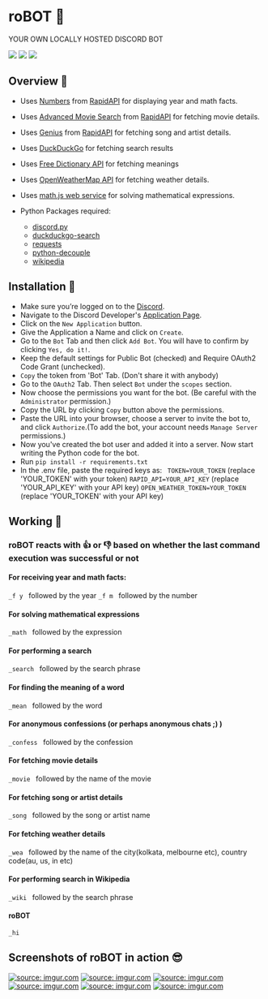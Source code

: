 # roBOT 🤖
YOUR OWN LOCALLY HOSTED DISCORD BOT

![](https://img.shields.io/github/stars/danger-ahead/roBOT) ![](https://img.shields.io/github/forks/danger-ahead/roBOT) ![](https://img.shields.io/github/issues/danger-ahead/roBOT)

## Overview 🔭
- Uses [Numbers](https://rapidapi.com/divad12/api/numbers-1) from [RapidAPI](https://rapidapi.com/marketplace) for displaying year and math facts.
- Uses [Advanced Movie Search](https://rapidapi.com/jakash1997/api/advanced-movie-search ) from [RapidAPI](https://rapidapi.com/marketplace) for fetching movie details.
- Uses [Genius](https://rapidapi.com/brianiswu/api/genius) from [RapidAPI](https://rapidapi.com/marketplace) for fetching song and artist details.
- Uses [DuckDuckGo](https://duckduckgo.com/) for fetching search results
- Uses [Free Dictionary API](https://dictionaryapi.dev/) for fetching meanings
- Uses [OpenWeatherMap API](https://openweathermap.org/api) for fetching weather details.
- Uses [math.js web service](https://api.mathjs.org/) for solving mathematical expressions.

- Python Packages required:
	- [discord.py](https://pypi.org/project/discord.py/)
	- [duckduckgo-search](https://pypi.org/project/duckduckgo-search/)
	- [requests](https://pypi.org/project/requests/)
	- [python-decouple](https://pypi.org/project/python-decouple/)
	- [wikipedia](https://pypi.org/project/wikipedia/)

## Installation 🧐
- Make sure you’re logged on to the [Discord](https://discord.com).
- Navigate to the Discord Developer's [Application Page](https://discord.com/developers/applications).
- Click on the `New Application` button.
- Give the Application a Name and click on `Create`.
- Go to the `Bot` Tab and then click `Add Bot`. You will have to confirm by clicking `Yes, do it!`.
- Keep the default settings for Public Bot (checked) and Require OAuth2 Code Grant (unchecked).
- `Copy` the token from 'Bot' Tab. (Don't share it with anybody)
- Go to the `OAuth2` Tab. Then select `Bot` under the `scopes` section.
- Now choose the permissions you want for the bot. (Be careful with the `Administrator` permission.)
- Copy the URL by clicking `Copy` button above the permissions.
- Paste the URL into your browser, choose a server to invite the bot to, and click `Authorize`.(To add the bot, your account needs `Manage Server` permissions.)
- Now you've created the bot user and added it into a server. Now start writing the Python code for the bot.
- Run `pip install -r requirements.txt`
- In the .env  file, paste the required keys as:
	` TOKEN=YOUR_TOKEN` (replace 'YOUR_TOKEN' with your token)
	`RAPID_API=YOUR_API_KEY` (replace 'YOUR_API_KEY' with your API key)
	`OPEN_WEATHER_TOKEN=YOUR_TOKEN` (replace 'YOUR_TOKEN' with your API key)

## Working 🤔
### roBOT reacts with 👍 or 👎 based on whether the last command execution was successful or not
#### For receiving year and math facts:
`_f y ` followed by the year
`_f m ` followed by the number
#### For solving mathematical expressions
`_math ` followed by the expression
#### For performing a search
`_search ` followed by the search phrase
#### For finding the meaning of a word
`_mean ` followed by the word
#### For anonymous confessions (or perhaps anonymous chats ;) )
`_confess ` followed by the confession
#### For fetching movie details
`_movie ` followed by the name of the movie
#### For fetching song or artist details
`_song ` followed by the song or artist name
#### For fetching weather details
`_wea ` followed by the name of the city(kolkata, melbourne etc), country code(au, us, in etc)
#### For performing search in Wikipedia
`_wiki ` followed by the search phrase
#### roBOT
`_hi`

## Screenshots of roBOT in action 😎
<a href="https://imgur.com/wwBXHb6"><img src="https://i.imgur.com/wwBXHb6.png" title="source: imgur.com" /></a>
<a href="https://imgur.com/iPy1jzm"><img src="https://i.imgur.com/iPy1jzm.png" title="source: imgur.com" /></a>
<a href="https://imgur.com/Sws275p"><img src="https://i.imgur.com/Sws275p.png" title="source: imgur.com" /></a>
<a href="https://imgur.com/ccXMNRZ"><img src="https://i.imgur.com/ccXMNRZ.png" title="source: imgur.com" /></a>
<a href="https://imgur.com/ZJw4MKx"><img src="https://i.imgur.com/ZJw4MKx.png" title="source: imgur.com" /></a>
<a href="https://imgur.com/15XX4dl"><img src="https://i.imgur.com/15XX4dl.png" title="source: imgur.com" /></a>
